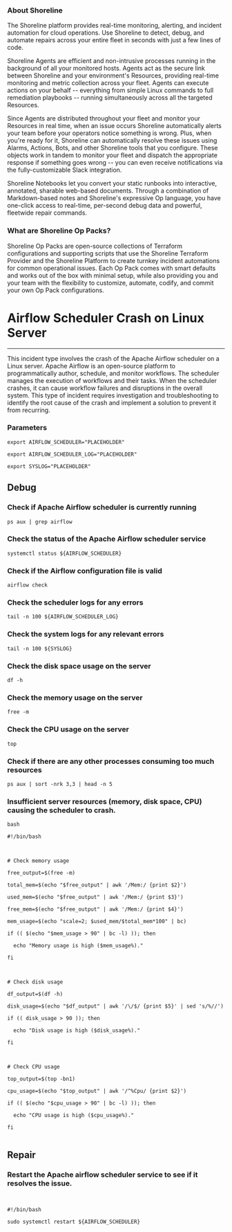 
### About Shoreline
The Shoreline platform provides real-time monitoring, alerting, and incident automation for cloud operations. Use Shoreline to detect, debug, and automate repairs across your entire fleet in seconds with just a few lines of code.

Shoreline Agents are efficient and non-intrusive processes running in the background of all your monitored hosts. Agents act as the secure link between Shoreline and your environment's Resources, providing real-time monitoring and metric collection across your fleet. Agents can execute actions on your behalf -- everything from simple Linux commands to full remediation playbooks -- running simultaneously across all the targeted Resources.

Since Agents are distributed throughout your fleet and monitor your Resources in real time, when an issue occurs Shoreline automatically alerts your team before your operators notice something is wrong. Plus, when you're ready for it, Shoreline can automatically resolve these issues using Alarms, Actions, Bots, and other Shoreline tools that you configure. These objects work in tandem to monitor your fleet and dispatch the appropriate response if something goes wrong -- you can even receive notifications via the fully-customizable Slack integration.

Shoreline Notebooks let you convert your static runbooks into interactive, annotated, sharable web-based documents. Through a combination of Markdown-based notes and Shoreline's expressive Op language, you have one-click access to real-time, per-second debug data and powerful, fleetwide repair commands.

### What are Shoreline Op Packs?
Shoreline Op Packs are open-source collections of Terraform configurations and supporting scripts that use the Shoreline Terraform Provider and the Shoreline Platform to create turnkey incident automations for common operational issues. Each Op Pack comes with smart defaults and works out of the box with minimal setup, while also providing you and your team with the flexibility to customize, automate, codify, and commit your own Op Pack configurations.

# Airflow Scheduler Crash on Linux Server
---

This incident type involves the crash of the Apache Airflow scheduler on a Linux server. Apache Airflow is an open-source platform to programmatically author, schedule, and monitor workflows. The scheduler manages the execution of workflows and their tasks. When the scheduler crashes, it can cause workflow failures and disruptions in the overall system. This type of incident requires investigation and troubleshooting to identify the root cause of the crash and implement a solution to prevent it from recurring.

### Parameters
```shell
export AIRFLOW_SCHEDULER="PLACEHOLDER"

export AIRFLOW_SCHEDULER_LOG="PLACEHOLDER"

export SYSLOG="PLACEHOLDER"
```

## Debug

### Check if Apache Airflow scheduler is currently running
```shell
ps aux | grep airflow
```

### Check the status of the Apache Airflow scheduler service
```shell
systemctl status ${AIRFLOW_SCHEDULER}
```

### Check if the Airflow configuration file is valid
```shell
airflow check
```

### Check the scheduler logs for any errors
```shell
tail -n 100 ${AIRFLOW_SCHEDULER_LOG}
```

### Check the system logs for any relevant errors
```shell
tail -n 100 ${SYSLOG}
```

### Check the disk space usage on the server
```shell
df -h
```

### Check the memory usage on the server
```shell
free -m
```

### Check the CPU usage on the server
```shell
top
```

### Check if there are any other processes consuming too much resources
```shell
ps aux | sort -nrk 3,3 | head -n 5
```

### Insufficient server resources (memory, disk space, CPU) causing the scheduler to crash.
```shell
bash

#!/bin/bash



# Check memory usage

free_output=$(free -m)

total_mem=$(echo "$free_output" | awk '/Mem:/ {print $2}')

used_mem=$(echo "$free_output" | awk '/Mem:/ {print $3}')

free_mem=$(echo "$free_output" | awk '/Mem:/ {print $4}')

mem_usage=$(echo "scale=2; $used_mem/$total_mem*100" | bc)

if (( $(echo "$mem_usage > 90" | bc -l) )); then

  echo "Memory usage is high ($mem_usage%)."

fi



# Check disk usage

df_output=$(df -h)

disk_usage=$(echo "$df_output" | awk '/\/$/ {print $5}' | sed 's/%//')

if (( disk_usage > 90 )); then

  echo "Disk usage is high ($disk_usage%)."

fi



# Check CPU usage

top_output=$(top -bn1)

cpu_usage=$(echo "$top_output" | awk '/^%Cpu/ {print $2}')

if (( $(echo "$cpu_usage > 90" | bc -l) )); then

  echo "CPU usage is high ($cpu_usage%)."

fi


```

## Repair

### Restart the Apache airflow scheduler service to see if it resolves the issue.
```shell


#!/bin/bash

sudo systemctl restart ${AIRFLOW_SCHEDULER}


```